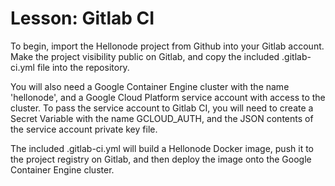 # Lesson: Gitlab CI
To begin, import the Hellonode project from Github into your Gitlab account. Make the project visibility public on Gitlab, and copy the included .gitlab-ci.yml file into the repository.

You will also need a Google Container Engine cluster with the name 'hellonode', and a Google Cloud Platform service account with access to the cluster. To pass the service account to Gitlab CI, you will need to create a Secret Variable with the name GCLOUD_AUTH, and the JSON contents of the service account private key file.

The included .gitlab-ci.yml will build a Hellonode Docker image, push it to the project registry on Gitlab, and then deploy the image onto the Google Container Engine cluster.
